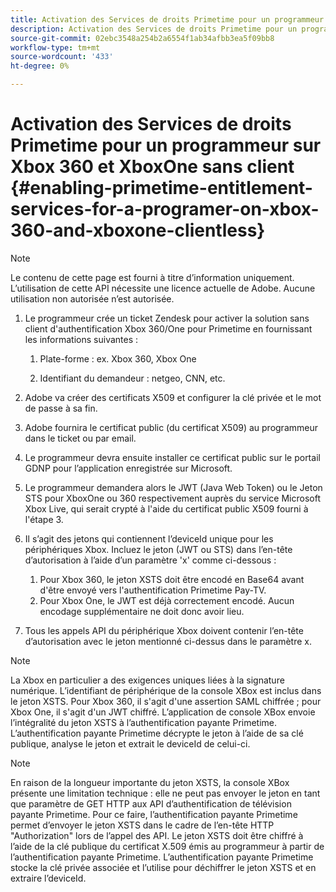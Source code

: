 ```yaml
---
title: Activation des Services de droits Primetime pour un programmeur sur Xbox 360 et XboxOne sans client
description: Activation des Services de droits Primetime pour un programmeur sur Xbox 360 et XboxOne sans client
source-git-commit: 02ebc3548a254b2a6554f1ab34afbb3ea5f09bb8
workflow-type: tm+mt
source-wordcount: '433'
ht-degree: 0%

---
```


# Activation des Services de droits Primetime pour un programmeur sur Xbox 360 et XboxOne sans client {#enabling-primetime-entitlement-services-for-a-programer-on-xbox-360-and-xboxone-clientless}

>[!NOTE]
>
>Le contenu de cette page est fourni à titre d’information uniquement. L’utilisation de cette API nécessite une licence actuelle de Adobe. Aucune utilisation non autorisée n’est autorisée.




1. Le programmeur crée un ticket Zendesk pour activer la solution sans client d&#39;authentification Xbox 360/One pour Primetime en fournissant les informations suivantes :

   1. Plate-forme : ex. Xbox 360, Xbox One

   1. Identifiant du demandeur : netgeo, CNN, etc.

1. Adobe va créer des certificats X509 et configurer la clé privée et le mot de passe à sa fin.

1. Adobe fournira le certificat public (du certificat X509) au programmeur dans le ticket ou par email.

1. Le programmeur devra ensuite installer ce certificat public sur le portail GDNP pour l’application enregistrée sur Microsoft.

1. Le programmeur demandera alors le JWT (Java Web Token) ou le Jeton STS pour XboxOne ou 360 respectivement auprès du service Microsoft Xbox Live, qui serait crypté à l&#39;aide du certificat public X509 fourni à l&#39;étape 3.

1. Il s’agit des jetons qui contiennent l’deviceId unique pour les périphériques Xbox. Incluez le jeton (JWT ou STS) dans l’en-tête d’autorisation à l’aide d’un paramètre &#39;x&#39; comme ci-dessous :

   1. Pour Xbox 360, le jeton XSTS doit être encodé en Base64 avant d&#39;être envoyé vers l&#39;authentification Primetime Pay-TV.
   1. Pour Xbox One, le JWT est déjà correctement encodé. Aucun encodage supplémentaire ne doit donc avoir lieu.

1. Tous les appels API du périphérique Xbox doivent contenir l’en-tête d’autorisation avec le jeton mentionné ci-dessus dans le paramètre x.



>[!NOTE]
>
>La Xbox en particulier a des exigences uniques liées à la signature numérique. L’identifiant de périphérique de la console XBox est inclus dans le jeton XSTS.  Pour Xbox 360, il s&#39;agit d&#39;une assertion SAML chiffrée ; pour Xbox One, il s&#39;agit d&#39;un JWT chiffré. L’application de console XBox envoie l’intégralité du jeton XSTS à l’authentification payante Primetime. L’authentification payante Primetime décrypte le jeton à l’aide de sa clé publique, analyse le jeton et extrait le deviceId de celui-ci.

>[!NOTE]
>
>En raison de la longueur importante du jeton XSTS, la console XBox présente une limitation technique : elle ne peut pas envoyer le jeton en tant que paramètre de GET HTTP aux API d’authentification de télévision payante Primetime. Pour ce faire, l’authentification payante Primetime permet d’envoyer le jeton XSTS dans le cadre de l’en-tête HTTP &quot;Authorization&quot; lors de l’appel des API. Le jeton XSTS doit être chiffré à l’aide de la clé publique du certificat X.509 émis au programmeur à partir de l’authentification payante Primetime. L’authentification payante Primetime stocke la clé privée associée et l’utilise pour déchiffrer le jeton XSTS et en extraire l’deviceId.
